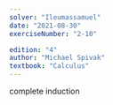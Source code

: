 ```yaml
---
solver: "Ileumassamuel"
date: "2021-08-30"
exerciseNumber: "2-10"

edition: "4"
author: "Michael Spivak"
textbook: "Calculus"
---
```


complete induction

